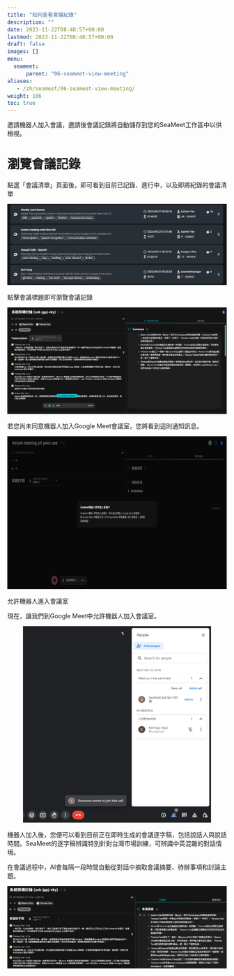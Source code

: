 ```yaml
---
title: "如何查看會議紀錄"
description: ""
date: 2023-11-22T08:48:57+00:00
lastmod: 2023-11-22T08:48:57+00:00
draft: false
images: []
menu:
  seameet:
      parent: "06-seameet-view-meeting"
aliases:
   - /zh/seameet/06-seameet-view-meeting/
weight: 106
toc: true
---
```


邀請機器人加入會議，邀請後會議記錄將自動儲存到您的SeaMeet工作區中以供檢視。

# 瀏覽會議記錄

點選「會議清單」頁面後，即可看到目前已記錄、進行中，以及即將紀錄的會議清單

<center>
<img src="/images/seameet-zh/SeaMeet瀏覽會議記錄.png" alt="SeaMeet瀏覽會議記錄"/>
</center>

點擊會議標題即可瀏覽會議記錄

<center>
<img src="/images/seameet-zh/SeaMeet點擊會議標題即可瀏覽會議記錄.png" alt="SeaMeet點擊會議標題即可瀏覽會議記錄"/>
</center>

若您尚未同意機器人加入Google Meet會議室，您將看到這則通知訊息。

<center>
<img height="350px" src="/images/seameet-zh/SeaMeet機器人等待進入會議室.png" alt="SeaMeet機器人等待進入會議室"/>
</center>

允許機器人進入會議室

現在，讓我們到Google Meet中允許機器人加入會議室。

<center>
<img height="450px" src="/images/seameet-zh/SeaMeet允許機器人進入會議室.png" alt="SeaMeet允許機器人進入會議室"/>
</center>

機器人加入後，您便可以看到目前正在即時生成的會議逐字稿，包括說話人與說話時間。SeaMeet的逐字稿辨識特別針對台灣市場訓練，可辨識中英混雜的對話情境。

在會議過程中，AI會每隔一段時間自動從對話中摘取會議摘要、待辦事項和討論主題。

<center>
<img src="/images/seameet-zh/SeaMeet會議記錄.png" alt="SeaMeet會議記錄"/>
</center>